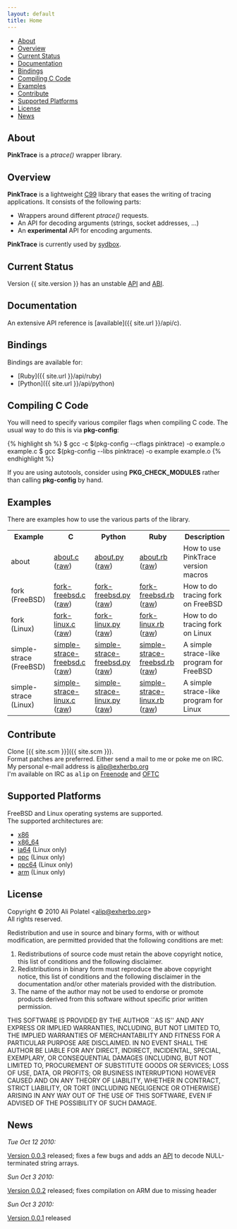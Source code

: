 ```yaml
---
layout: default
title: Home
---
```


* [About](#about)
* [Overview](#overview)
* [Current Status](#current_status)
* [Documentation](#documentation)
* [Bindings](#bindings)
* [Compiling C Code](#compiling_c_code)
* [Examples](#examples)
* [Contribute](#contribute)
* [Supported Platforms](#supported_platforms)
* [License](#license)
* [News](#news)

## About
**PinkTrace** is a *ptrace()* wrapper library.

## Overview
**PinkTrace** is a lightweight [C99](http://en.wikipedia.org/wiki/C99) library that eases the writing of tracing
applications. It consists of the following parts:

- Wrappers around different *ptrace()* requests.
- An API for decoding arguments (strings, socket addresses, ...)
- An **experimental** API for encoding arguments.

**PinkTrace** is currently used by [sydbox](http://git.exherbo.org/?p=sydbox.git;a=summary).

## Current Status
Version {{ site.version }} has an unstable [API](http://en.wikipedia.org/wiki/Api) and
[ABI](http://en.wikipedia.org/wiki/Application_binary_interface).

## Documentation
An extensive API reference is [available]({{ site.url }}/api/c).

## Bindings
Bindings are available for:

- [Ruby]({{ site.url }}/api/ruby)
- [Python]({{ site.url }}/api/python)

## Compiling C Code
You will need to specify various compiler flags when compiling C code. The
usual way to do this is via **pkg-config**:

{% highlight sh %}
    $ gcc -c $(pkg-config --cflags pinktrace) -o example.o example.c
    $ gcc $(pkg-config --libs pinktrace) -o example example.o
{% endhighlight %}

If you are using autotools, consider using **PKG\_CHECK\_MODULES** rather than
calling **pkg-config** by hand.

## Examples
There are examples how to use the various parts of the library.

<table border="0">
    <tr>
        <th>Example</th>
        <th>C</th>
        <th>Python</th>
        <th>Ruby</th>
        <th>Description</th>
    </tr>
    <tr>
        <td>about</td>
        <td>
            <a href="{{ site.url }}/c-pink-about.html">about.c</a>
            (<a href="{{ site.url }}/examples/c/pink-about.c">raw</a>)
        </td>
        <td>
            <a href="{{ site.url }}/py-pink-about.html">about.py</a>
            (<a href="{{ site.url }}/examples/python/pink-about.py">raw</a>)
        </td>
        <td>
            <a href="{{ site.url }}/rb-pink-about.html">about.rb</a>
            (<a href="{{ site.url }}/examples/ruby/pink-about.rb">raw</a>)
        </td>
        <td>How to use PinkTrace version macros</td>
    </tr>
    <tr>
        <td>fork (FreeBSD)</td>
        <td>
            <a href="{{ site.url }}/c-pink-fork-freebsd.html">fork-freebsd.c</a>
            (<a href="{{ site.url }}/examples/c/pink-fork-freebsd.c">raw</a>)
        </td>
        <td>
            <a href="{{ site.url }}/py-pink-fork-freebsd.html">fork-freebsd.py</a>
            (<a href="{{ site.url }}/examples/python/pink-fork-freebsd.py">raw</a>)
        </td>
        <td>
            <a href="{{ site.url }}/rb-pink-fork-freebsd.html">fork-freebsd.rb</a>
            (<a href="{{ site.url }}/examples/ruby/pink-fork-freebsd.rb">raw</a>)
        </td>
        <td>How to do tracing fork on FreeBSD</td>
    </tr>
    <tr>
        <td>fork (Linux)</td>
        <td>
            <a href="{{ site.url }}/c-pink-fork-linux.html">fork-linux.c</a>
            (<a href="{{ site.url }}/examples/c/pink-fork-linux.c">raw</a>)
        </td>
        <td>
            <a href="{{ site.url }}/py-pink-fork-linux.html">fork-linux.py</a>
            (<a href="{{ site.url }}/examples/python/pink-fork-linux.py">raw</a>)
        </td>
        <td>
            <a href="{{ site.url }}/rb-pink-fork-linux.html">fork-linux.rb</a>
            (<a href="{{ site.url }}/examples/ruby/pink-fork-linux.rb">raw</a>)
        </td>
        <td>How to do tracing fork on Linux</td>
    </tr>
    <tr>
        <td>simple-strace (FreeBSD)</td>
        <td>
            <a href="{{ site.url }}/c-pink-simple-strace-freebsd.html">simple-strace-freebsd.c</a>
            (<a href="{{ site.url }}/examples/c/pink-simple-strace-freebsd.c">raw</a>)
        </td>
        <td>
            <a href="{{ site.url }}/py-pink-simple-strace-freebsd.html">simple-strace-freebsd.py</a>
            (<a href="{{ site.url }}/examples/python/pink-simple-strace-freebsd.py">raw</a>)
        </td>
        <td>
            <a href="{{ site.url }}/rb-pink-simple-strace-freebsd.html">simple-strace-freebsd.rb</a>
            (<a href="{{ site.url }}/examples/ruby/pink-simple-strace-freebsd.rb">raw</a>)
        </td>
        <td>A simple strace-like program for FreeBSD</td>
    </tr>
    <tr>
        <td>simple-strace (Linux)</td>
        <td>
            <a href="{{ site.url }}/c-pink-simple-strace-linux.html">simple-strace-linux.c</a>
            (<a href="{{ site.url }}/examples/c/pink-simple-strace-linux.c">raw</a>)
        </td>
        <td>
            <a href="{{ site.url }}/py-pink-simple-strace-linux.html">simple-strace-linux.py</a>
            (<a href="{{ site.url }}/examples/python/pink-simple-strace-linux.py">raw</a>)
        </td>
        <td>
            <a href="{{ site.url }}/rb-pink-simple-strace-linux.html">simple-strace-linux.rb</a>
            (<a href="{{ site.url }}/examples/ruby/pink-simple-strace-linux.rb">raw</a>)
        </td>
        <td>A simple strace-like program for Linux</td>
    </tr>
</table>

## Contribute
Clone [{{ site.scm }}]({{ site.scm }}).  
Format patches are preferred. Either send a mail to me or poke me on IRC.  
My personal e-mail address is [alip@exherbo.org](mailto://alip@exherbo.org)  
I'm available on IRC as <tt>alip</tt> on [Freenode](http://freenode.net) and
[OFTC](http://www.oftc.net/)

## Supported Platforms
FreeBSD and Linux operating systems are supported.  
The supported architectures are:

- [x86](http://en.wikipedia.org/wiki/X86)
- [x86\_64](http://en.wikipedia.org/wiki/X86_64)
- [ia64](http://en.wikipedia.org/wiki/Ia64) (Linux only)
- [ppc](http://en.wikipedia.org/wiki/PowerPC) (Linux only)
- [ppc64](http://en.wikipedia.org/wiki/Ppc64) (Linux only)
- [arm](http://en.wikipedia.org/wiki/ARM_architecture) (Linux only)

## License
Copyright &copy; 2010 Ali Polatel &lt;[alip@exherbo.org](mailto:alip@exherbo.org)&gt;  
All rights reserved.

Redistribution and use in source and binary forms, with or without
modification, are permitted provided that the following conditions
are met:

1. Redistributions of source code must retain the above copyright
   notice, this list of conditions and the following disclaimer.
2. Redistributions in binary form must reproduce the above copyright
   notice, this list of conditions and the following disclaimer in the
   documentation and/or other materials provided with the distribution.
3. The name of the author may not be used to endorse or promote products
   derived from this software without specific prior written permission.

THIS SOFTWARE IS PROVIDED BY THE AUTHOR \`\`AS IS'' AND ANY EXPRESS OR
IMPLIED WARRANTIES, INCLUDING, BUT NOT LIMITED TO, THE IMPLIED WARRANTIES
OF MERCHANTABILITY AND FITNESS FOR A PARTICULAR PURPOSE ARE DISCLAIMED.
IN NO EVENT SHALL THE AUTHOR BE LIABLE FOR ANY DIRECT, INDIRECT,
INCIDENTAL, SPECIAL, EXEMPLARY, OR CONSEQUENTIAL DAMAGES (INCLUDING, BUT
NOT LIMITED TO, PROCUREMENT OF SUBSTITUTE GOODS OR SERVICES; LOSS OF USE,
DATA, OR PROFITS; OR BUSINESS INTERRUPTION) HOWEVER CAUSED AND ON ANY
THEORY OF LIABILITY, WHETHER IN CONTRACT, STRICT LIABILITY, OR TORT
(INCLUDING NEGLIGENCE OR OTHERWISE) ARISING IN ANY WAY OUT OF THE USE OF
THIS SOFTWARE, EVEN IF ADVISED OF THE POSSIBILITY OF SUCH DAMAGE.

## News

*Tue Oct 12 2010:*

[Version 0.0.3](http://dev.exherbo.org/~alip/pinktrace/release/pinktrace-0.0.3.tar.bz2) released;
fixes a few bugs and adds an [API](http://en.wikipedia.org/wiki/Api) to decode NULL-terminated string arrays.

*Sun Oct 3 2010:*

[Version 0.0.2](http://dev.exherbo.org/~alip/pinktrace/release/pinktrace-0.0.2.tar.bz2) released;
fixes compilation on ARM due to missing header

*Sun Oct 3 2010:*

[Version 0.0.1](http://dev.exherbo.org/~alip/pinktrace/release/pinktrace-0.0.1.tar.bz2) released

<!-- vim: set tw=120 ft=mkd spell spelllang=en sw=4 sts=4 et : -->
